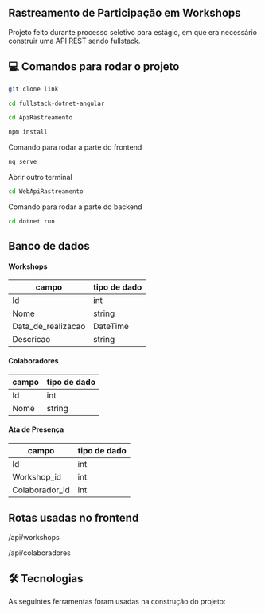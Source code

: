 ## Rastreamento de Participação em Workshops
Projeto feito durante processo seletivo para estágio, em que era necessário construir uma API REST sendo fullstack.

## :computer: Comandos para rodar o projeto

```bash
git clone link
```

```bash
cd fullstack-dotnet-angular
```

```bash
cd ApiRastreamento
```
```bash
npm install
```
Comando para rodar a parte do frontend
```bash
ng serve
```

Abrir outro terminal 

```bash
cd WebApiRastreamento
```
Comando para rodar a parte do backend
```bash
cd dotnet run
```

## Banco de dados

#### Workshops

| campo              | tipo de dado |
| ------------------ | ------------ |
| Id                 | int          |
| Nome               | string       |
| Data_de_realizacao | DateTime         |
| Descricao          | string       |

#### Colaboradores

| campo | tipo de dado |
| ----- | ------------ |
| Id    | int          |
| Nome  | string       |

#### Ata de Presença

| campo          | tipo de dado |
| -------------- | ------------ |
| Id             | int          |
| Workshop_id    | int          |
| Colaborador_id | int          |

## Rotas usadas no frontend

/api/workshops

/api/colaboradores

## 🛠 Tecnologias

As seguintes ferramentas foram usadas na construção do projeto:
